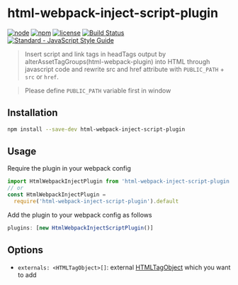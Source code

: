 # html-webpack-inject-script-plugin

[![node](https://img.shields.io/node/v/html-webpack-inject-script-plugin.svg)](https://www.npmjs.com/package/html-webpack-inject-script-plugin)
[![npm](https://img.shields.io/npm/v/html-webpack-inject-script-plugin.svg)](https://www.npmjs.com/package/html-webpack-inject-script-plugin)
[![license](https://img.shields.io/npm/l/html-webpack-inject-script-plugin.svg)](https://github.com/kagawagao/html-webpack-inject-script-plugin/blob/master/LICENSE)
[![Build Status](https://travis-ci.org/kagawagao/html-webpack-inject-script-plugin.svg?branch=master)](https://travis-ci.org/leoDreamer/html-webpack-inject-script-plugin)
[![Standard - JavaScript Style Guide](https://img.shields.io/badge/code_style-standard-brightgreen.svg)](http://standardjs.com/)

> Insert script and link tags in headTags output by alterAssetTagGroups(html-webpack-plugin) into HTML through javascript code and rewrite src and href attribute with `PUBLIC_PATH` + `src` or `href`.

> Please define `PUBLIC_PATH` variable first in window

## Installation

```bash
npm install --save-dev html-webpack-inject-script-plugin
```

## Usage

Require the plugin in your webpack config

```javascript
import HtmlWebpackInjectPlugin from 'html-webpack-inject-script-plugin'
// or
const HtmlWebpackInjectPlugin =
  require('html-webpack-inject-script-plugin').default
```

Add the plugin to your webpack config as follows

```javascript
plugins: [new HtmlWebpackInjectScriptPlugin()]
```

## Options

- `externals: <HTMLTagObject>[]`: external [HTMLTagObject](https://github.com/jantimon/html-webpack-plugin/blob/6e17a0cd7e99c08fdf6eb6e79b88f589af35c645/typings.d.ts#L238-L260) which you want to add

